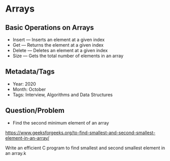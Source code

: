 # Arrays

## Basic Operations on Arrays

*   Insert — Inserts an element at a given index
*   Get — Returns the element at a given index
*   Delete — Deletes an element at a given index
*   Size — Gets the total number of elements in an array

## Metadata/Tags

* Year: 2020
* Month: October
* Tags: Interview, Algorithms and Data Structures

## Question/Problem

*   Find the second minimum element of an array

https://www.geeksforgeeks.org/to-find-smallest-and-second-smallest-element-in-an-array/

Write an efficient C program to find smallest and second smallest element in an array.k
